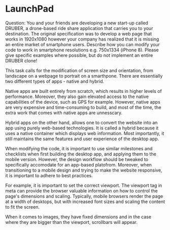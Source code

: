 # LaunchPad

Question:
You and your friends are developing a new start-up called DRUBER, a drone-based ride share application that carries you to your destination. The original specification was to develop a web page that works in 1920x1080 however your company has realized that it is missing an entire market of smartphone users. Describe how you can modify your code to work in smartphone resolutions e.g. 750x1334 (iPhone 8). Please give specific examples where possible, but do not implement an entire DRUBER clone!

This task calls for the modification of screen size and orientation, from landscape on a webpage to portrait on a smarthpone. There are essentially two different types of apps - native and hybrid.

Native apps are built entirely from scratch, which results in higher levels of performance. Moreover, they also gain elevated access to the native capabilities of the device, such as GPS for example. However, native apps are very expensive and time-consuming to build, and most of the time, the extra work that comes with native apps are unnesscary. 

Hybrid apps on the other hand, allows one to convert the website into an app using purely web-based technologies. It is called a hybrid because it uses a native container which displays web information. Most importantly, it still maintains the same features and user experience of the desktop app.

When modifying the code, it is important to use similar milestones and checklists when first building the desktop app, and applying them to the mobile version. However, the design workflow should be tweaked to specifically accomodate for an app-based platofrom. Moreover, when transitioning to a mobile design and trying to make the website responsive, it is important to adhere to best practices. 

For example, it is important to set the correct viewport. The viewport tag in meta can provide the browser valuable information on how to control the page's dimensions and scaling. Typically, mobile browsers render the page at a width of desktops, but with increased font sizes and scaling the content to fit the screen.

When it comes to images, they have fixed dimensions and in the case where they are bigger than the viewport, scrollbars will appear. 
